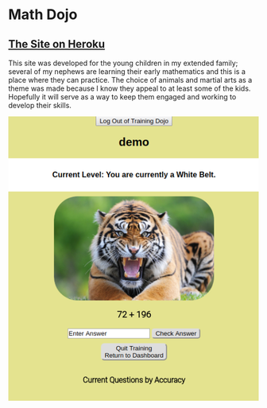 # Math Dojo

## [The Site on Heroku](https://warm-badlands-54373.herokuapp.com/math-dojo.html) 

This site was developed for the young children in my extended family; several of my nephews are learning their early mathematics and this is a place where they can practice.  The choice of animals and martial arts as a theme was made because I know they appeal to at least some of the kids.  Hopefully it will serve as a way to keep them engaged and working to develop their skills.  





<p align="center">
<img src="./public/images/demo_screen.png">
<p>